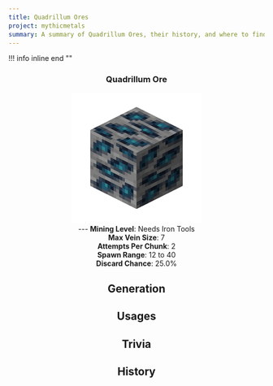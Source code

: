 ```yaml
---
title: Quadrillum Ores
project: mythicmetals
summary: A summary of Quadrillum Ores, their history, and where to find them.
---
```


!!! info inline end ""
    <center class=tooltip>
    <h3>**Quadrillum Ore**</h3>
    ![WRITE ALT TEXT HERE](../../assets/mythicmetals/quadrillum_ore.png)<br>
    ---
    **Mining Level**: Needs Iron Tools<br>
    **Max Vein Size**: 7<br>
    **Attempts Per Chunk**: 2<br>
    **Spawn Range**: 12 to 40<br>
    **Discard Chance**: 25.0%<br>


## Generation

## Usages

## Trivia

## History
